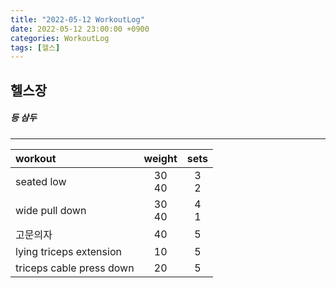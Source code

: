 ```yaml
---
title: "2022-05-12 WorkoutLog"
date: 2022-05-12 23:00:00 +0900
categories: WorkoutLog
tags: [헬스]
---
```


## 헬스장
##### 등 삼두
---

|    workout               |     weight     |     sets    |
|:-------------------------|:--------------:|:-----------:|
| seated low               |    30<br>40    |    3<br>2   |
| wide pull down           |    30<br>40    |    4<br>1   |
| 고문의자                 |       40       |      5      |
| lying triceps extension  |       10       |      5      |
| triceps cable press down |       20       |      5      |
